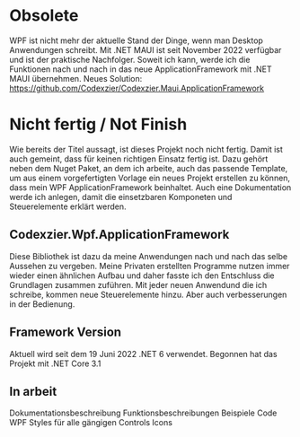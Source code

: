 # Obsolete
WPF ist nicht mehr der aktuelle Stand der Dinge, wenn man Desktop Anwendungen schreibt. Mit .NET MAUI ist seit November 2022 verfügbar und ist der praktische Nachfolger. Soweit ich kann, werde ich die Funktionen nach und nach in das neue ApplicationFramework mit .NET MAUI übernehmen.
Neues Solution: https://github.com/Codexzier/Codexzier.Maui.ApplicationFramework


# Nicht fertig / Not Finish
Wie bereits der Titel aussagt, ist dieses Projekt noch nicht fertig. Damit ist auch gemeint, dass für keinen richtigen Einsatz fertig ist. Dazu gehört neben dem Nuget Paket, an dem ich arbeite, auch das passende Template, um aus einem vorgefertigten Vorlage ein neues Projekt erstellen zu können, dass mein WPF ApplicationFramework beinhaltet.
Auch eine Dokumentation werde ich anlegen, damit die einsetzbaren Komponeten und Steuerelemente erklärt werden.

## Codexzier.Wpf.ApplicationFramework
Diese Bibliothek ist dazu da meine Anwendungen nach und nach das selbe Aussehen zu vergeben. Meine Privaten erstellten Programme nutzen immer wieder einen ähnlichen Aufbau und daher fasste ich den Entschluss die Grundlagen zusammen zuführen. Mit jeder neuen Anwendund die ich schreibe, kommen neue Steuerelemente hinzu. Aber auch verbesserungen in der Bedienung.

## Framework Version
Aktuell wird seit dem 19 Juni 2022 .NET 6 verwendet.
Begonnen hat das Projekt mit .NET Core 3.1

## In arbeit
Dokumentationsbeschreibung
Funktionsbeschreibungen
Beispiele Code
WPF Styles für alle gängigen Controls
Icons
